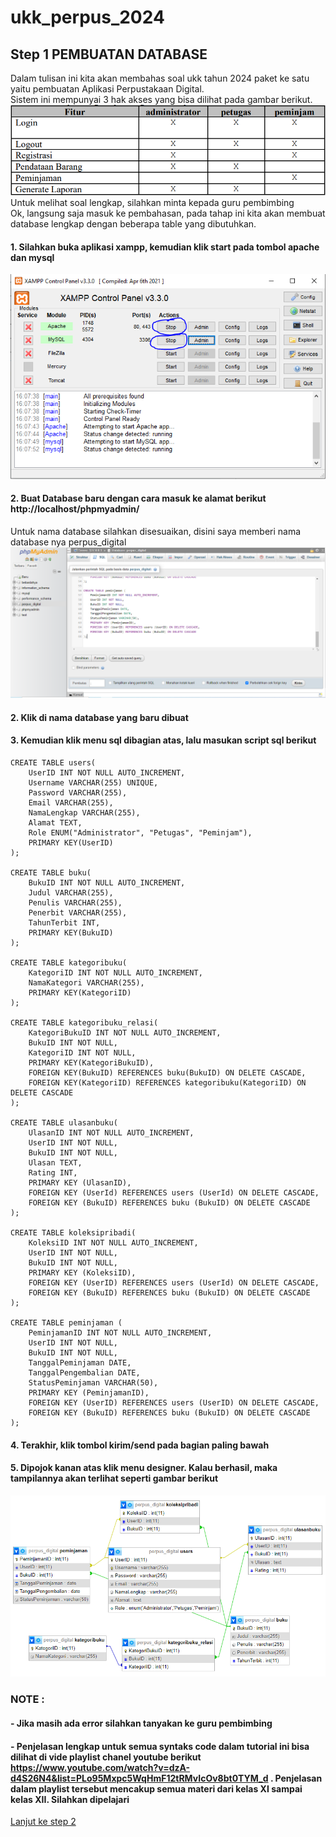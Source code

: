 # ukk_perpus_2024

## Step 1 PEMBUATAN DATABASE
Dalam tulisan ini kita akan membahas soal ukk tahun 2024 paket ke satu yaitu pembuatan Aplikasi Perpustakaan Digital.<br>
Sistem ini mempunyai 3 hak akses yang bisa dilihat pada gambar berikut.<br>
![Alt text](https://github.com/irawankilmer/ukk_perpus_2024/blob/main/img/Role.PNG) <br>
Untuk melihat soal lengkap, silahkan minta kepada guru pembimbing<br>
Ok, langsung saja masuk ke pembahasan, pada tahap ini kita akan membuat database lengkap dengan beberapa table yang dibutuhkan.

#### 1. Silahkan buka aplikasi xampp, kemudian klik start pada tombol apache dan mysql
![](https://github.com/irawankilmer/ukk_perpus_2024/blob/main/img/1.PNG)
#### 2. Buat Database baru dengan cara masuk ke alamat berikut http://localhost/phpmyadmin/
Untuk nama database silahkan disesuaikan, disini saya memberi nama database nya perpus_digital
![](https://github.com/irawankilmer/ukk_perpus_2024/blob/main/img/2.PNG)
#### 2. Klik di nama database yang baru dibuat
#### 3. Kemudian klik menu sql dibagian atas, lalu masukan script sql berikut
```
CREATE TABLE users(
    UserID INT NOT NULL AUTO_INCREMENT,
    Username VARCHAR(255) UNIQUE,
    Password VARCHAR(255),
    Email VARCHAR(255),
    NamaLengkap VARCHAR(255),
    Alamat TEXT,
    Role ENUM("Administrator", "Petugas", "Peminjam"),
    PRIMARY KEY(UserID)
);

CREATE TABLE buku(
    BukuID INT NOT NULL AUTO_INCREMENT,
    Judul VARCHAR(255),
    Penulis VARCHAR(255),
    Penerbit VARCHAR(255),
    TahunTerbit INT,
    PRIMARY KEY(BukuID)
);

CREATE TABLE kategoribuku(
    KategoriID INT NOT NULL AUTO_INCREMENT,
    NamaKategori VARCHAR(255),
    PRIMARY KEY(KategoriID)
);

CREATE TABLE kategoribuku_relasi(
    KategoriBukuID INT NOT NULL AUTO_INCREMENT,
    BukuID INT NOT NULL,
    KategoriID INT NOT NULL,
    PRIMARY KEY(KategoriBukuID),
    FOREIGN KEY(BukuID) REFERENCES buku(BukuID) ON DELETE CASCADE,
    FOREIGN KEY(KategoriID) REFERENCES kategoribuku(KategoriID) ON DELETE CASCADE
);

CREATE TABLE ulasanbuku(
    UlasanID INT NOT NULL AUTO_INCREMENT,
    UserID INT NOT NULL,
    BukuID INT NOT NULL,
    Ulasan TEXT,
    Rating INT,
    PRIMARY KEY (UlasanID),
    FOREIGN KEY (UserId) REFERENCES users (UserId) ON DELETE CASCADE,
    FOREIGN KEY (BukuID) REFERENCES buku (BukuID) ON DELETE CASCADE
);

CREATE TABLE koleksipribadi(
    KoleksiID INT NOT NULL AUTO_INCREMENT,
    UserID INT NOT NULL,
    BukuID INT NOT NULL,
    PRIMARY KEY (KoleksiID),
    FOREIGN KEY (UserID) REFERENCES users (UserId) ON DELETE CASCADE,
    FOREIGN KEY (BukuID) REFERENCES buku (BukuID) ON DELETE CASCADE
);

CREATE TABLE peminjaman (
    PeminjamanID INT NOT NULL AUTO_INCREMENT,
    UserID INT NOT NULL,
    BukuID INT NOT NULL,
    TanggalPeminjaman DATE,
    TanggalPengembalian DATE,
    StatusPeminjaman VARCHAR(50),
    PRIMARY KEY (PeminjamanID),
    FOREIGN KEY (UserID) REFERENCES users (UserID) ON DELETE CASCADE,
    FOREIGN KEY (BukuID) REFERENCES buku (BukuID) ON DELETE CASCADE
);
```

#### 4. Terakhir, klik tombol kirim/send pada bagian paling bawah
#### 5. Dipojok kanan atas klik menu designer. Kalau berhasil, maka tampilannya akan terlihat seperti gambar berikut

![Alt text](https://github.com/irawankilmer/ukk_perpus_2024/blob/main/img/database%20design.PNG)

### NOTE :
#### - Jika masih ada error silahkan tanyakan ke guru pembimbing
#### - Penjelasan lengkap untuk semua syntaks code dalam tutorial ini bisa dilihat di vide playlist chanel youtube berikut https://www.youtube.com/watch?v=dzA-d4S26N4&list=PLo95Mxpc5WqHmF12tRMvIcOv8bt0TYM_d . Penjelasan dalam playlist tersebut mencakup semua materi dari kelas XI sampai kelas XII. Silahkan dipelajari
[Lanjut ke step 2](https://github.com/irawankilmer/ukk_perpus_2024/tree/step-2)
